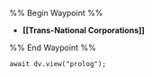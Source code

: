 %% Begin Waypoint %%
- **[[Trans-National Corporations]]**

%% End Waypoint %%

```dataviewjs
await dv.view("prolog");
```